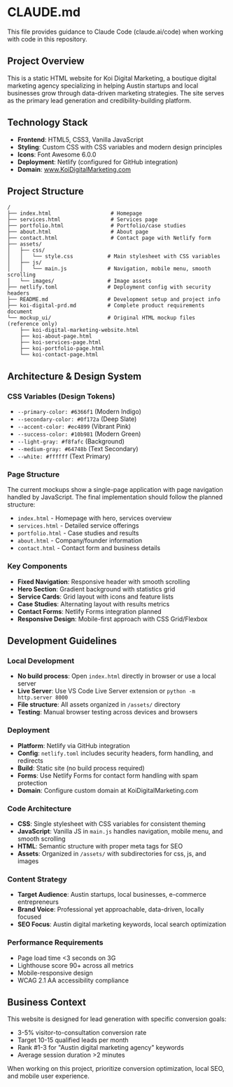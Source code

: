 # CLAUDE.md

This file provides guidance to Claude Code (claude.ai/code) when working with code in this repository.

## Project Overview

This is a static HTML website for Koi Digital Marketing, a boutique digital marketing agency specializing in helping Austin startups and local businesses grow through data-driven marketing strategies. The site serves as the primary lead generation and credibility-building platform.

## Technology Stack

- **Frontend**: HTML5, CSS3, Vanilla JavaScript
- **Styling**: Custom CSS with CSS variables and modern design principles
- **Icons**: Font Awesome 6.0.0
- **Deployment**: Netlify (configured for GitHub integration)
- **Domain**: www.KoiDigitalMarketing.com

## Project Structure

```
/
├── index.html                   # Homepage
├── services.html                # Services page
├── portfolio.html               # Portfolio/case studies
├── about.html                   # About page
├── contact.html                 # Contact page with Netlify form
├── assets/
│   ├── css/
│   │   └── style.css           # Main stylesheet with CSS variables
│   ├── js/
│   │   └── main.js             # Navigation, mobile menu, smooth scrolling
│   └── images/                 # Image assets
├── netlify.toml                # Deployment config with security headers
├── README.md                   # Development setup and project info
├── koi-digital-prd.md          # Complete product requirements document
└── mockup_ui/                  # Original HTML mockup files (reference only)
    ├── koi-digital-marketing-website.html
    ├── koi-about-page.html
    ├── koi-services-page.html
    ├── koi-portfolio-page.html
    └── koi-contact-page.html
```

## Architecture & Design System

### CSS Variables (Design Tokens)
- `--primary-color: #6366f1` (Modern Indigo)
- `--secondary-color: #0f172a` (Deep Slate) 
- `--accent-color: #ec4899` (Vibrant Pink)
- `--success-color: #10b981` (Modern Green)
- `--light-gray: #f8fafc` (Background)
- `--medium-gray: #64748b` (Text Secondary)
- `--white: #ffffff` (Text Primary)

### Page Structure
The current mockups show a single-page application with page navigation handled by JavaScript. The final implementation should follow the planned structure:
- `index.html` - Homepage with hero, services overview
- `services.html` - Detailed service offerings 
- `portfolio.html` - Case studies and results
- `about.html` - Company/founder information
- `contact.html` - Contact form and business details

### Key Components
- **Fixed Navigation**: Responsive header with smooth scrolling
- **Hero Section**: Gradient background with statistics grid
- **Service Cards**: Grid layout with icons and feature lists
- **Case Studies**: Alternating layout with results metrics
- **Contact Forms**: Netlify Forms integration planned
- **Responsive Design**: Mobile-first approach with CSS Grid/Flexbox

## Development Guidelines

### Local Development
- **No build process**: Open `index.html` directly in browser or use a local server
- **Live Server**: Use VS Code Live Server extension or `python -m http.server 8000`
- **File structure**: All assets organized in `/assets/` directory
- **Testing**: Manual browser testing across devices and browsers

### Deployment
- **Platform**: Netlify via GitHub integration
- **Config**: `netlify.toml` includes security headers, form handling, and redirects
- **Build**: Static site (no build process required)
- **Forms**: Use Netlify Forms for contact form handling with spam protection
- **Domain**: Configure custom domain at KoiDigitalMarketing.com

### Code Architecture
- **CSS**: Single stylesheet with CSS variables for consistent theming
- **JavaScript**: Vanilla JS in `main.js` handles navigation, mobile menu, and smooth scrolling
- **HTML**: Semantic structure with proper meta tags for SEO
- **Assets**: Organized in `/assets/` with subdirectories for css, js, and images

### Content Strategy
- **Target Audience**: Austin startups, local businesses, e-commerce entrepreneurs
- **Brand Voice**: Professional yet approachable, data-driven, locally focused
- **SEO Focus**: Austin digital marketing keywords, local search optimization

### Performance Requirements
- Page load time <3 seconds on 3G
- Lighthouse score 90+ across all metrics
- Mobile-responsive design
- WCAG 2.1 AA accessibility compliance

## Business Context

This website is designed for lead generation with specific conversion goals:
- 3-5% visitor-to-consultation conversion rate
- Target 10-15 qualified leads per month
- Rank #1-3 for "Austin digital marketing agency" keywords
- Average session duration >2 minutes

When working on this project, prioritize conversion optimization, local SEO, and mobile user experience.